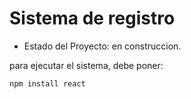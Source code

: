 <h1> Sistema de registro</h1>

- Estado del Proyecto: en construccion.

para ejecutar el sistema, debe poner:

```npm install react```
